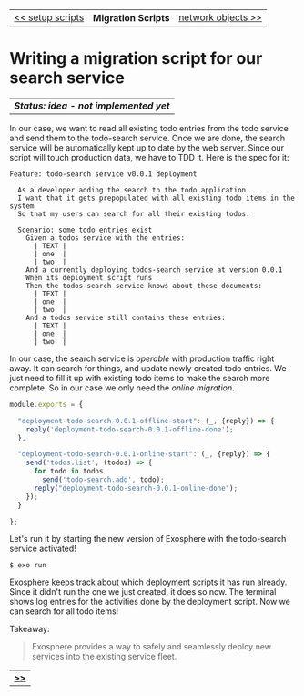 <table>
  <tr>
    <td><a href="14_setup_scripts.md">&lt;&lt; setup scripts</a></td>
    <th>Migration Scripts</th>
    <td><a href="16_network_objects.md">network objects &gt;&gt;</a></td>
  </tr>
</table>


# Writing a migration script for our search service

<table>
  <tr>
    <td>
      <b><i>
        Status: idea - not implemented yet
      </i></b>
    </td>
  </tr>
</table>


In our case, we want to read all existing todo entries from the todo service
and send them to the todo-search service.
Once we are done, the search service will be automatically kept up to date
by the web server.
Since our script will touch production data,
we have to TDD it.
Here is the spec for it:

```cucumber
Feature: todo-search service v0.0.1 deployment

  As a developer adding the search to the todo application
  I want that it gets prepopulated with all existing todo items in the system
  So that my users can search for all their existing todos.

  Scenario: some todo entries exist
    Given a todos service with the entries:
      | TEXT |
      | one  |
      | two  |
    And a currently deploying todos-search service at version 0.0.1
    When its deployment script runs
    Then the todos-search service knows about these documents:
      | TEXT |
      | one  |
      | two  |
    And a todos service still contains these entries:
      | TEXT |
      | one  |
      | two  |
```

In our case,
the search service is _operable_ with production traffic right away.
It can search for things, and update newly created todo entries.
We just need to fill it up with existing todo items
to make the search more complete.
So in our case we only need the _online migration_.


```javascript
module.exports = {

  "deployment-todo-search-0.0.1-offline-start": (_, {reply}) => {
    reply('deployment-todo-search-0.0.1-offline-done');
  },

  "deployment-todo-search-0.0.1-online-start": (_, {reply}) => {
    send('todos.list', (todos) => {
      for todo in todos
        send('todo-search.add', todo);
      reply("deployment-todo-search-0.0.1-online-done");
    });
  }

};
```

Let's run it by starting the new version of Exosphere with the todo-search service activated!

```
$ exo run
```

Exosphere keeps track about which deployment scripts it has run already.
Since it didn't run the one we just created, it does so now.
The terminal shows log entries for the activities done by the deployment script.
Now we can search for all todo items!


Takeaway:
> Exosphere provides a way to safely and seamlessly deploy
> new services into the existing service fleet.


<table>
  <tr>
    <td><a href="16_network_objects.md"><b>&gt;&gt;</b></a></td>
  </tr>
</table>

